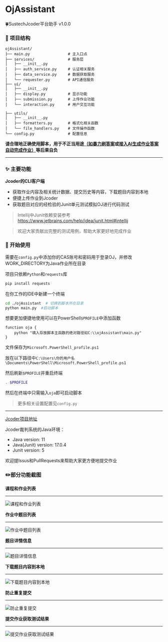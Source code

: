 # OjAssistant
🍀SustechJcoder平台助手 v1.0.0

### 📌 项目结构
```
ojAssistant/
├── main.py                 # 主入口点
├── services/               # 服务层
│   ├── __init__.py
│   ├── auth_service.py     # 认证相关服务
│   ├── data_service.py     # 数据获取服务
│   └── requester.py        # API通信服务
├── ui/
│   ├── __init__.py
│   ├── display.py          # 显示功能
│   ├── submission.py       # 上传作业功能
│   └── interaction.py      # 用户交互功能

├── utils/
│   ├── __init__.py
│   ├── formatters.py       # 格式化相关函数
│   └── file_handlers.py    # 文件操作函数
└── config.py               # 配置信息
```

**请合理地正确使用脚本，用于不正当用途[（如暴力刷答案](https://github.com/JCoder-Pro/FeedBack/issues/6)或[接入AI生成作业答案自动完成作业）](https://api-docs.deepseek.com/zh-cn/)等后果自负**
***

### ✨ 主要功能

**Jcoder的CLI客户端**
* 获取作业内容及相关统计数据、提交历史等内容，下载题目内容到本地
* 便捷上传作业到Jcoder
* 获取题目对应的经检验的Junit单元测试模拟OJ进行代码测试

> Intellij中Junit依赖安装参考<https://www.jetbrains.com/help/idea/junit.html#intellij>

> 欢迎大家贡献出完整的测试用例，帮助大家更好地完成作业

### 🎨 开始使用
需要在`config.py`中添加你的CAS账号和密码用于登录OJ，并修改WORK_DIRECTORY为Java作业所在目录

项目只依赖`Python`和`requests`库
```bash
pip install requests
```
在你工作的IDE中新建一个终端
```bash
cd ./ojAssistant  # 切换到脚本所在目录
python main.py  #启动脚本
```
想要更加便捷地使用可以在PowerShell`$PROFILE`中添加函数
```
function oja {
	python "填入存放脚本主函数的绝对路径如C:\\ojAssistant\main.py"
}
```
文件保存为`Microsoft.PowerShell_profile.ps1`

放在以下路径中`C:\Users\你的用户名\Documents\PowerShell\Microsoft.PowerShell_profile.ps1`

然后刷新`$PROFILE`并重启终端
```bash
. $PROFILE
```

然后在终端中只需输入`oja`即可启动脚本

>更多相关设置配置见`config.py`

***

[Jcoder项目地址](https://github.com/liuxukun2000/JCoder)

Jcoder裁判系统的Java环境：
* Java version: 11
* Java(Junit) version: 17.0.4
* Junit version: 5

欢迎提Issus和PullRequests来帮助大家更方便地提交作业

### ✏️部分功能截图

**课程和作业列表**
***
![课程和作业列表](https://s1.imagehub.cc/images/2025/03/04/ca392616ad66b78bb92fed34fbf1cc2f.png)

**作业中题目列表**
***
![作业中题目列表](https://s1.imagehub.cc/images/2025/03/04/cd8879c71c09ce9711243581f18fb3b5.png)

**题目详情信息**
***
![题目详情信息](https://s1.imagehub.cc/images/2025/03/04/09ace8fea5e148a104719aaa7c22c7d5.png)

**下载题目内容到本地**
***
![下载题目内容到本地](https://s1.imagehub.cc/images/2025/03/04/55afbf82feae457d2bee1bb0ff205d2d.png)

**防止重复提交**
***
![防止重复提交](https://s1.imagehub.cc/images/2025/03/04/a8c3ef9599adc2d04a8d5aafa89c4ddc.png)

**提交作业获取测试结果**
***
![提交作业获取测试结果](https://s1.imagehub.cc/images/2025/03/04/917244e8b7a7966e0843cc168e4a0074.png)
